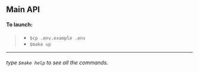 ## Main API

#### To launch:
> - `$cp .env.example .env`
> - `$make up`

---
###### type `$make help` to see all the commands.